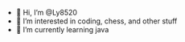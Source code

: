 - 👋 Hi, I’m @Ly8520
- 👀 I’m interested in coding, chess, and other stuff
- 🌱 I’m currently learning java

<!---
Ly8520/Ly8520 is a ✨ special ✨ repository because its `README.md` (this file) appears on your GitHub profile.
You can click the Preview link to take a look at your changes.
--->
